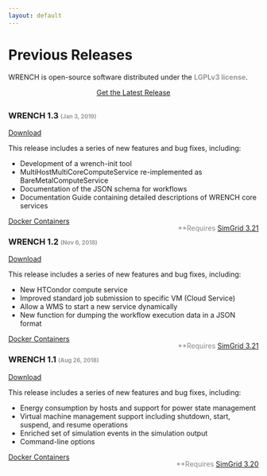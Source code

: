 ```yaml
---
layout: default
---
```


<div class="page-header">
    <div class="container">
        <div class="row">
            <div class="col-lg-6 col-md-6 col-sm-6 col-xs-12">
                <div class="page-section">
                    <h1 class="page-title ">Previous Releases</h1>
                    <div class="page-breadcrumb">
                        WRENCH is open-source software distributed under the <strong style="color: #999">LGPLv3 license</strong>.
                    </div>
                </div>
            </div>
            <div class="col-lg-6 col-md-6 col-sm-6 hidden-xs">
                <div class="page-section">
                    <p>
                        <!-- ADD GENERAL TEXT ABOUT DOWNLOADS --> 
                    </p>
                </div>
            </div>
        </div>
    </div>
</div>

<div class="space-small">
    <div class="container">
        <div class="row">
            <div class="col-lg-12 col-md-12 col-sm-12 col-xs-12">
                <p style="text-align: center; margin-bottom: 2em">
                    <a href="./downloads.html" class="btn btn-warning btn-xs">
                        <i class="fa fa-bullhorn"></i> Get the Latest Release
                    </a>
                </p>
            </div>
        </div>
        <div class="row">
            <div class="col-lg-12 col-md-12 col-sm-12 col-xs-12">
                <div class="plan-block">
                    <div class="plan-header">
                        <h3>WRENCH 1.3 <span style="color: #999; font-size: 0.7em">(Jan 3, 2019)</span></h3>
                        <p class="plan-price">
                            <a href="https://github.com/wrench-project/wrench/releases/tag/v1.3" class="btn btn-default">
                                <i class="fa fa-download"></i> Download
                            </a>
                        </p>
                    </div>
                    <div class="plan-content">
                        <p>This release includes a series of new features and bug fixes, including:
                            <ul class="angle angle-right">
                                <li>Development of a wrench-init tool</li>
                                <li>MultiHostMultiCoreComputeService re-implemented as BareMetalComputeService</li>
                                <li>Documentation of the JSON schema for workflows</li>
                                <li>Documentation Guide containing detailed descriptions of WRENCH core services</li>
                            </ul>
                            <p style="color: #888; float: right">
                                **Requires <a href="https://simgrid.org" target="_blank">SimGrid 3.21</a>
                            </p>
                            <a href="https://hub.docker.com/r/wrenchproject/wrench/" target="_blank" class="btn btn-default btn-xs"><i class="fab fa-docker"></i> Docker Containers</a>
                        </p>
                    </div>
                </div>
            </div>
        </div>
        <div class="row">
            <div class="col-lg-12 col-md-12 col-sm-12 col-xs-12">
                <div class="plan-block">
                    <div class="plan-header">
                        <h3>WRENCH 1.2 <span style="color: #999; font-size: 0.7em">(Nov 6, 2018)</span></h3>
                        <p class="plan-price">
                            <a href="https://github.com/wrench-project/wrench/releases/tag/v1.2" class="btn btn-default">
                                <i class="fa fa-download"></i> Download
                            </a>
                        </p>
                    </div>
                    <div class="plan-content">
                        <p>This release includes a series of new features and bug fixes, including:
                            <ul class="angle angle-right">
                                <li>New HTCondor compute service</li>
                                <li>Improved standard job submission to specific VM (Cloud Service)</li>
                                <li>Allow a WMS to start a new service dynamically</li>
                                <li>New function for dumping the workflow execution data in a JSON format</li>
                            </ul>
                            <p style="color: #888; float: right">
                                **Requires <a href="https://simgrid.org" target="_blank">SimGrid 3.21</a>
                            </p>
                            <!--a href="/wrench/1.2/user/install.html" class="btn btn-default btn-xs"><i class="fa fa-cog"></i> Installation</a>
                            <a href="/wrench/1.2/user/index.html" class="btn btn-default btn-xs"><i class="fa fa-book"></i> Documentation</a-->
                            <a href="https://hub.docker.com/r/wrenchproject/wrench/" target="_blank" class="btn btn-default btn-xs"><i class="fab fa-docker"></i> Docker Containers</a>
                            <!--a href="/wrench/1.2/user/wrench-101.html" class="btn btn-default btn-xs"><i class="fa fa-graduation-cap"></i> WRENCH 101</a-->
                        </p>
                    </div>
                </div>
            </div>
        </div>
        <div class="row">
            <div class="col-lg-12 col-md-12 col-sm-12 col-xs-12">
                <div class="plan-block">
                    <div class="plan-header">
                        <h3>WRENCH 1.1 <span style="color: #999; font-size: 0.7em">(Aug 26, 2018)</span></h3>
                        <p class="plan-price">
                            <a href="https://github.com/wrench-project/wrench/releases/tag/1.1" class="btn btn-default ">
                                <i class="fa fa-download"></i> Download
                            </a>
                        </p>
                    </div>
                    <div class="plan-content">
                        <p>This release includes a series of new features and bug fixes, including:
                            <ul class="angle angle-right">
                                <li>Energy consumption by hosts and support for power state management</li>
                                <li>Virtual machine management support including shutdown, start, suspend, and resume operations</li>
                                <li>Enriched set of simulation events in the simulation output</li>
                                <li>Command-line options</li>
                            </ul>
                            <p style="color: #888; float: right">
                                **Requires <a href="https://simgrid.org" target="_blank">SimGrid 3.20</a>
                            </p>
                            <!--a href="/wrench/1.1/user/install.html" class="btn btn-default btn-xs"><i class="fa fa-cog"></i> Installation</a>
                            <a href="/wrench/1.1/user/index.html" class="btn btn-default btn-xs"><i class="fa fa-book"></i> Documentation</a-->
                            <a href="https://hub.docker.com/r/wrenchproject/wrench/" target="_blank" class="btn btn-default btn-xs"><i class="fab fa-docker"></i> Docker Containers</a>
                            <!--a href="/wrench/1.1/user/wrench-101.html" class="btn btn-default btn-xs"><i class="fa fa-graduation-cap"></i> WRENCH 101</a-->
                        </p>
                    </div>
                </div>
            </div>
        </div>
    </div>
</div>

